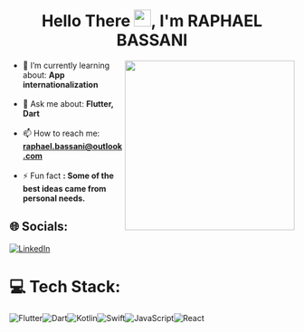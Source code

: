 <h1 align="center">Hello There <img src="https://raw.githubusercontent.com/kaueMarques/kaueMarques/master/hi.gif" height="30px">, I'm RAPHAEL BASSANI</h1>

<img src="https://media2.giphy.com/media/v1.Y2lkPTc5MGI3NjExMzRxMXM1MGd1bXVoNHg5MnJ6c2psN3Zlamc3cXh4M3JzMmE4ZjZsOCZlcD12MV9pbnRlcm5hbF9naWZfYnlfaWQmY3Q9Zw/scZPhLqaVOM1qG4lT9/giphy.gif" height="300px" align="right"/>

- 🌱 I’m currently learning about: **App internationalization**<br><br>
- 💬 Ask me about: **Flutter, Dart**<br><br>
- 📫 How to reach me: **raphael.bassani@outlook.com**<br><br>
- ⚡ Fun fact **: Some of the best ideas came from personal needs.**

## 🌐 Socials:
[![LinkedIn](https://img.shields.io/badge/LinkedIn-%230077B5.svg?logo=linkedin&logoColor=white)]([https://linkedin.com/in/dpps](https://www.linkedin.com/in/raphaelbassani/)) 

# 💻 Tech Stack:
![Flutter](https://img.shields.io/badge/Flutter-%2302569B.svg?style=for-the-badge&logo=Flutter&logoColor=white)![Dart](https://img.shields.io/badge/dart-%230175C2.svg?style=for-the-badge&logo=dart&logoColor=white)![Kotlin](https://img.shields.io/badge/kotlin-%237F52FF.svg?style=for-the-badge&logo=kotlin&logoColor=white)![Swift](https://img.shields.io/badge/swift-F54A2A?style=for-the-badge&logo=swift&logoColor=white)![JavaScript](https://img.shields.io/badge/javascript-%23323330.svg?style=for-the-badge&logo=javascript&logoColor=%23F7DF1E)![React](https://img.shields.io/badge/react-%2320232a.svg?style=for-the-badge&logo=react&logoColor=%2361DAFB)
  
